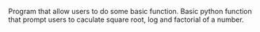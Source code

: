 Program that allow users to do some basic function.
Basic python function that prompt users to caculate square root, log and factorial of a number.
